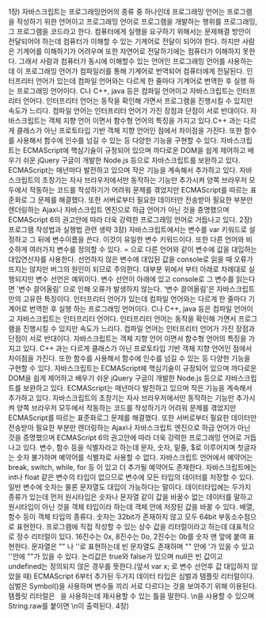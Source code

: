 1장)
자바스크립트는 프로그래밍언어의 종류 중 하나인데 프로그래밍 언어는 프로그램을 작성하기 위한 언어이고 프로그래밍 언어로 프로그램을 개발하는 행위를 프로그래밍, 그 프로그램을 코드라고 한다. 컴퓨터에게 실행을 요구하기 위해서는 문제해결 방안이 전달되어야 하는데 컴퓨터가 이해할 수 있는 기계어로 전달이 되어야 한다. 하지만 사람은 기계어를 이해하기가 어려우며 또한 자연어로 전달하기에는 컴퓨터가 이해하지 못한다. 그래서 사람과 컴퓨터가 동시에 이해할수 있는 언어인 프로그래밍 언어를 사용하는데 이 프로그래밍 언어가 컴파일러를 통해 기계어로 번역되어 컴퓨터에게 전달된다. 인터프리터 언어가 있는데 컴파일 언어와는 다르게 한 줄마다 기계어로 번역한 후 실행
하는 프로그래밍 언어이다. C나 C++, java 등은 컴파일 언어이고 자바스크립트는 인터프리터 언어다. 인터프리터 언어는 동작을 확인해 가면서 프로그램을 진행시킬 수 있지만 속도가 느리다. 컴파일 언어는 인터프리터 언어가 가진 장점과 단점이 서로
반대이다. 자바스크립트는 객체 지향 언어 이면서 함수형 언어의 특징을 가지고 있다.C++ 과는 다르게 클래스가 아닌 프로토타입 기반 객체 지향 언어인 점에서 차이점을 가진다. 또한 함수를 사용해서 함수에 인수를 넘길 수 있는 등 다양한 기능을 구현할 수 있다. 자바스크립트는 ECMAScript에 핵심기술이 규정되어 있으며 까다로운 DOM을 쉽게 제어하고 배우기 쉬운 jQuery 구글이 개발한 Node.js 등으로 자바스크립트를 보완하고 있다. ECMAScript는 매년마다 발전하고 있으며 작은 기능을 계속해서 추가하고 있다.
자바스크립트의 초창기는 자사 브라우저에서만 동작하는 기능만 추가시켜 양쪽 브라우저 모두에서 작동하는 코드를 작성하기가 어려워 문제를 겪었지만 ECMAScript를 따르는 표준화로 그 문제를 해결했다. 또한 서버로부터 필요한 데이터만 전송받아 필요한 부분만 렌더링하는 Ajax나 자바스크립트 엔진으로 하급 언어가 아닌 것을 증명했으며 ECMAScript 6의 권고안에 따라 더욱 강력한 프로그래밍 언어로 거듭나고 있다.
2장) 
프로그램 작성법과 실행법 관련 생략
3장)
자바스크립트에서는 변수를 var 키워드로 설정하고 그 뒤에 변수이름을 쓴다. 이것이 유일한 변수 키워드이다. 또한 다른 언어와 비슷하게 여러가지 변수를 정의할 수 있다. = 으로 다른 언어와 같이 변수에 값을 대입하는 대입연산자를 사용한다. 
선언하지 않은 변수에 대입된 값을 console로 읽을 때 오류가 뜨지는 않지만 버그의 원인이 되므로 주의한다. 대부분 위에서 부터 아래로 차례대로 실행되지만 변수 선언은 예외이다. 변수 선언이 아래에 있고 console로 그 변수를 읽는다면 '변수 끌어올림' 으로 인해 오류가 발생하지 않는다. '변수 끌어올림'은 자바스크립트 만의 고유한 특징이다. 인터프리터 언어가 있는데 컴파일 언어와는 다르게 한 줄마다 기계어로 번역한 후 실행
하는 프로그래밍 언어이다. C나 C++, java 등은 컴파일 언어이고 자바스크립트는 인터프리터 언어다. 인터프리터 언어는 동작을 확인해 가면서 프로그램을 진행시킬 수 있지만 속도가 느리다. 컴파일 언어는 인터프리터 언어가 가진 장점과 단점이 서로
반대이다. 자바스크립트는 객체 지향 언어 이면서 함수형 언어의 특징을 가지고 있다. C++ 과는 다르게 클래스가 아닌 프로토타입 기반 객체 지향 언어인 점에서 차이점을 가진다. 또한 함수를 사용해서 함수에 인수를 넘길 수 있는 등 다양한 기능을 구현할 수 있다. 자바스크립트는 ECMAScript에 핵심기술이 규정되어 있으며 까다로운 DOM을 쉽게 제어하고 배우기 쉬운 jQuery 구글이 개발한 Node.js 등으로 자바스크립트를 보완하고 있다. ECMAScript는 매년마다 발전하고 있으며 작은 기능을 계속해서 추가하고 있다.
자바스크립트의 초창기는 자사 브라우저에서만 동작하는 기능만 추가시켜 양쪽 브라우저 모두에서 작동하는 코드를 작성하기가 어려워 문제를 겪었지만 ECMAScript를 따르는 표준화로그 문제를 해결했다. 또한 서버로부터 필요한 데이터만 전송받아 필요한 부분만 렌더링하는 Ajax나 자바스크립트 엔진으로 하급 언어가 아닌 것을 증명했으며 ECMAScript 6의 권고안에 따라 더욱 강력한 프로그래밍 언어로 거듭나고 있다. 변수, 함수 등을 식별자라고 하는데 문자, 숫자, 밑줄, $로 이루어지며 첫글자는 숫자 불가하며 예약어를 식별자로 사용할 수 없다. 자바스크립트 언어에서 예약어는 break, switch, while, for 등 이 있고 더 추가될 예약어도 존재한다. 자바스크립트에는 int나 float 같은 변수의 타입이 없으므로 변수에 모든 타입의 데이터를 저장할 수 있다. 일반 변수에 숫자는 물론 문자열도 대입이 가능하다는 말이다. 데이터타입에는 두가지 종류가 있는데 먼저 원시타입은 숫자나 문자열 같이 값을 바꿀수 없는 데이터를 말하고 원시타입이 아닌 것을 객체 타입이라 하는데 객체 안에 저장된 값을 바꿀 수 있다. 배열, 함수 등이 객체 타입의 종류다. 숫자는 32bit가 존재하지 않고 모두 64bit 부동소수점으로 표현한다. 프로그램에 직접 작성할 수 있는 상수 값을 리터럴이라고 하는데 대표적으로 정수 리터럴이 있다. 16진수는 0x, 8진수는 0o, 2진수는 0b를 숫자 맨 앞에 붙여 표현한다. 문자열은 "" 나 ''로 표현하는데 빈 문자열도 존재하며 "" 안에 '가 있을 수 있고 ''안에 ""가 있을 수 있다. 논리값은 true와 false가 있으며 null은 빈 값이고 undefined는 정의되지 않은 경우를 뜻한다.(앞서 var x; 로 변수 선언후 값 대입하지 않았을 때) ECMAScript 6부터 추가된 두가지 데이터 타입은 심벌과 템플릿 리터럴이다.심벌은 Symbol()을 사용하며 변수들 끼리 서로 다르다는 것을 보여주기 위해 이용된다.
템플릿 리터럴은 ` `을 사용하는데 재사용할 수 있는 틀을 말한다. \n을 사용할 수 있으며 String.raw를 붙이면 \n이 출력된다. 
4장)
